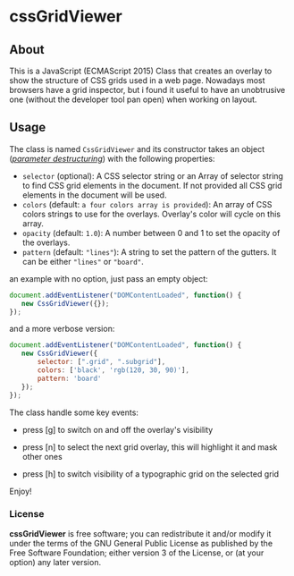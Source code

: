 # cssGridViewer

## About

This is a JavaScript (ECMAScript 2015) Class that creates an overlay to show the structure of CSS grids used in a web page.  Nowadays most browsers have a grid inspector, but i found it useful to have an unobtrusive one (without the developer tool pan open) when working on layout. 

## Usage

The class is named `CssGridViewer` and its constructor takes an object ([*parameter destructuring*](https://simonsmith.io/destructuring-objects-as-function-parameters-in-es6)) with the following properties:

- `selector` (optional): A CSS selector string or an Array of selector string to find CSS grid elements in the document. If not provided all CSS grid elements in the document will be used.
- `colors` (default: `a four colors array is provided`): An array of CSS colors strings to use for the overlays. Overlay's color will cycle on this array.
- `opacity` (default: `1.0`): A number between 0 and 1 to set the opacity of the overlays.
- `pattern` (default: `"lines"`): A string to set the pattern of the gutters. It can be either `"lines"` or `"board"`.



an example with no option, just pass an empty object:

```js
document.addEventListener("DOMContentLoaded", function() {
   new CssGridViewer({});
});
```

and a more verbose version:

```js
document.addEventListener("DOMContentLoaded", function() {
   new CssGridViewer({
       selector: [".grid", ".subgrid"], 
       colors: ['black', 'rgb(120, 30, 90)'],
       pattern: 'board'
   });
});
```

The class handle some key events:

- press [g] to switch on and off the overlay's visibility 

- press [n] to select the next grid overlay, this will highlight it and mask other ones

- press [h] to switch visibility of a typographic grid on the selected grid 

Enjoy!

### License

**cssGridViewer** is free software; you can redistribute it and/or modify it under the terms of the GNU General Public License as published by the Free Software Foundation; either version 3 of the License, or (at your option) any later version.